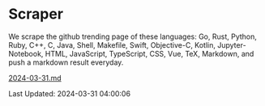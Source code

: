 # Scraper

We scrape the github trending page of these languages: Go, Rust, Python, Ruby, C++, C, Java, Shell, Makefile, Swift, Objective-C, Kotlin, Jupyter-Notebook, HTML, JavaScript, TypeScript, CSS, Vue, TeX, Markdown, and push a markdown result everyday.

[2024-03-31.md](https://github.com/yangwenmai/github-trending-backup/blob/master/2024-03-31.md)

Last Updated: 2024-03-31 04:00:06